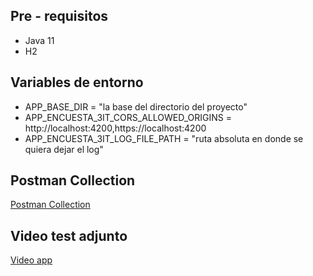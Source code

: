 <h2>Pre - requisitos</h2>

  <ul>
    <li>Java 11</li>
    <li>H2</li>
  </ul>
  
  <h2>Variables de entorno</h2>
  
  <ul>
    <li>APP_BASE_DIR = "la base del directorio del proyecto"</li>
    <li>APP_ENCUESTA_3IT_CORS_ALLOWED_ORIGINS =  http://localhost:4200,https://localhost:4200</li>
    <li>APP_ENCUESTA_3IT_LOG_FILE_PATH = "ruta absoluta en donde se quiera dejar el log"</li>
  </ul>

  <h2>Postman Collection</h2>
  <p><a href="https://drive.google.com/file/d/1jYGaggfmQsS9PtUGHEGkeBqVlBQ69Jj0/view">Postman Collection</a></p>

  <h2>Video test adjunto</h2>
  <p><a href="https://drive.google.com/file/d/1iF45U67PcdHrARIiznru9hAl9OX5WKLu/view">Video app</a></p>    

